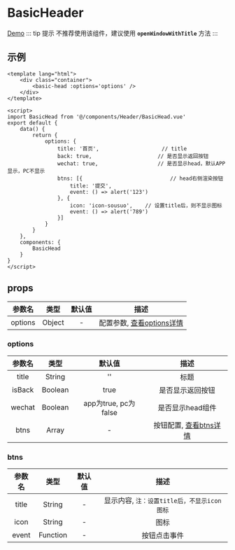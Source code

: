 # BasicHeader
[Demo](http://infozx.gitee.io/infozx_temp/dist/module/basicHead.html)
::: tip 提示
不推荐使用该组件，建议使用 **`openWindowWithTitle`** 方法
:::


## 示例
``` vue{8}
<template lang="html">
	<div class="container">
		<basic-head :options='options' />
	</div>
</template>

<script>
import BasicHead from '@/components/Header/BasicHead.vue'
export default {
	data() {
		return {
			options: {
				title: '首页',					// title
				back: true,						// 是否显示返回按钮
				wechat: true,					// 是否显示head，默认APP显示，PC不显示
				btns: [{							// head右侧渲染按钮
					title: '提交',
					event: () => alert('123')
				}, {
					icon: 'icon-sousuo', 	// 设置title后，则不显示图标
					event: () => alert('789')
				}]
			}
		}
	},
	components: {
		BasicHead
	}
}
</script>
```

## props
|参数名|类型|默认值|描述|
|:---:|:---:|:---:|:---:|
|options|Object|-|配置参数, [查看options详情](#options)|

### options
|参数名|类型|默认值|描述|
|:---:|:---:|:---:|:---:|
|title|String|''|标题|
|isBack|Boolean|true|是否显示返回按钮|
|wechat|Boolean|app为true, pc为false|是否显示head组件|
|btns|Array|-|按钮配置, [查看btns详情](#btns)|

### btns
|参数名|类型|默认值|描述|
|:---:|:---:|:---:|:---:|
|title|String|-|显示内容, `注：设置title后，不显示icon图标`|
|icon|String|-|图标|
|event|Function|-|按钮点击事件|
